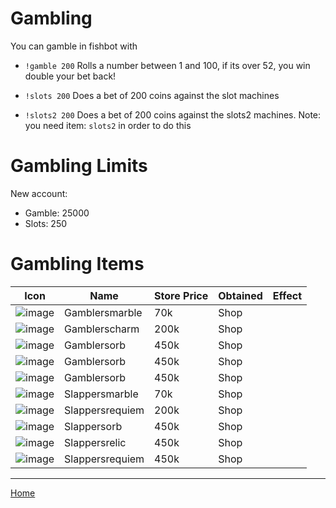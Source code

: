 # Gambling #

You can gamble in fishbot with

- `!gamble 200` Rolls a number between 1 and 100, if its over 52, you win double your bet back!

- `!slots 200` Does a bet of 200 coins against the slot machines

- `!slots2 200` Does a bet of 200 coins against the slots2 machines. Note: you need item: `slots2` in order to do this


# Gambling Limits #

New account:

- Gamble: 25000
- Slots: 250
  

# Gambling Items #

| Icon | Name | Store Price | Obtained | Effect |
| ------ | ------ | ----- | ------- | ---- |
| ![image](https://fishbot.app/items/gamblersmarble.png) | Gamblersmarble | 70k | Shop |  |
| ![image](https://fishbot.app/items/gamblerscharm.png) | Gamblerscharm | 200k | Shop |  |
| ![image](https://fishbot.app/items/gamblersorb.png) | Gamblersorb | 450k | Shop |    |
| ![image](https://fishbot.app/items/gamblersrelic.png) | Gamblersorb | 450k | Shop |    |
| ![image](https://fishbot.app/items/gamblersrequiem.png) | Gamblersorb | 450k | Shop |    |
| ![image](https://fishbot.app/items/slappersmarble.png) | Slappersmarble | 70k | Shop |  |
| ![image](https://fishbot.app/items/slapperscharm.png) | Slappersrequiem| 200k | Shop |  |
| ![image](https://fishbot.app/items/slappersorb.png) | Slappersorb | 450k | Shop |   |
| ![image](https://fishbot.app/items/slappersrelic.png) | Slappersrelic | 450k | Shop |    |
| ![image](https://fishbot.app/items/slappersrequiem.png) | Slappersrequiem | 450k | Shop |    |



-----------------------------

[Home](https://fishbotapp.github.io/fishbotwiki/)

